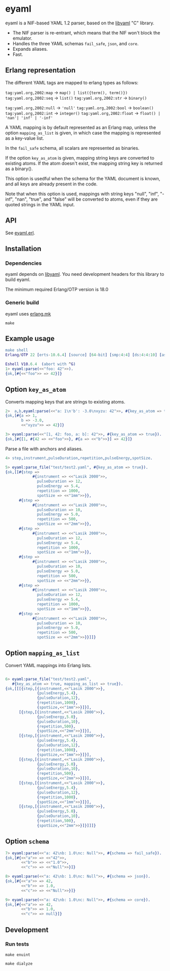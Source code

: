 # eyaml

eyaml is a NIF-based YAML 1.2 parser, based on the
[libyaml](https://pyyaml.org/wiki/LibYAML) "C" library.

- The NIF parser is re-entrant, which means that the NIF won't block
  the emulator.
- Handles the three YAML schemas `fail_safe`, `json`, and `core`.
- Expands aliases.
- Fast.

## Erlang representation

The different YAML tags are mapped to erlang types as follows:

`tag:yaml.org,2002:map` → `map() | list({term(), term()})`
`tag:yaml.org,2002:seq` → `list()`
`tag:yaml.org,2002:str` → `binary()`

`tag:yaml.org,2002:null` → `'null'`
`tag:yaml.org,2002:bool` → `boolean()`
`tag:yaml.org,2002:int` → `integer()`
`tag:yaml.org,2002:float` → `float() | 'nan'| 'inf' | '-inf'`

A YAML mapping is by default represented as an Erlang map, unless the
option `mapping_as_list` is given, in which case the mapping is
represented as a key-value list.

In the `fail_safe` schema, all scalars are represented as binaries.

If the option `key_as_atom` is given, mapping string keys are
converted to existing atoms.  If the atom doesn't exist, the mapping
string key is returned as a binary().

This option is usedful when the schema for the YAML document is known,
and all keys are already present in the code.

Note that when this option is
used, mappings with string keys "null", "inf", "-inf", "nan", "true",
and "false" will be converted to atoms, even if they are quoted
strings in the YAML input.

## API

See [eyaml.erl](src/eyaml.erl).

## Installation

### Dependencies

eyaml depends on [libyaml](https://pyyaml.org/wiki/LibYAML).  You need
development headers for this library to build eyaml.

The minimum required Erlang/OTP version is 18.0

### Generic build

eyaml uses [erlang.mk](https://erlang.mk)

    make

## Example usage

```erlang
make shell
Erlang/OTP 22 [erts-10.6.4] [source] [64-bit] [smp:4:4] [ds:4:4:10] [async-threads:1]

Eshell V10.6.4  (abort with ^G)
1> eyaml:parse(<<"foo: 42">>).
{ok,[#{<<"foo">> => 42}]}
```

## Option `key_as_atom`

Converts mapping keys that are strings to existing atoms.

```erlang
2>  a,b,eyaml:parse(<<"a: 1\n'b': -3.0\nxyzu: 42">>, #{key_as_atom => true}).
{ok,[#{a => 1,
       b => -3.0,
       <<"xyzu">> => 42}]}

3> eyaml:parse(<<"[1, 42: foo, a: b]: 42">>, #{key_as_atom => true}).
{ok,[#{[1, #{42 => <<"foo">>}, #{a => <<"b">>}] => 42}]}

```

Parse a file with anchors and aliases.

```erlang
4> step,instrument,pulseDuration,repetition,pulseEnergy,spotSize.

5> eyaml:parse_file("test/test2.yaml", #{key_as_atom => true}).
{ok,[[#{step =>
            #{instrument => <<"Lasik 2000">>,
              pulseDuration => 12,
              pulseEnergy => 5.4,
              repetition => 1000,
              spotSize => <<"1mm">>}},
      #{step =>
            #{instrument => <<"Lasik 2000">>,
              pulseDuration => 10,
              pulseEnergy => 5.0,
              repetition => 500,
              spotSize => <<"2mm">>}},
      #{step =>
            #{instrument => <<"Lasik 2000">>,
              pulseDuration => 12,
              pulseEnergy => 5.4,
              repetition => 1000,
              spotSize => <<"1mm">>}},
      #{step =>
            #{instrument => <<"Lasik 2000">>,
              pulseDuration => 10,
              pulseEnergy => 5.0,
              repetition => 500,
              spotSize => <<"2mm">>}},
      #{step =>
            #{instrument => <<"Lasik 2000">>,
              pulseDuration => 12,
              pulseEnergy => 5.4,
              repetition => 1000,
              spotSize => <<"1mm">>}},
      #{step =>
            #{instrument => <<"Lasik 2000">>,
              pulseDuration => 10,
              pulseEnergy => 5.0,
              repetition => 500,
              spotSize => <<"2mm">>}}]]}


```

## Option `mapping_as_list`

Convert YAML mappings into Erlang lists.

```erlang

6> eyaml:parse_file("test/test2.yaml",
   #{key_as_atom => true, mapping_as_list => true}).
{ok,[[[{step,[{instrument,<<"Lasik 2000">>},
              {pulseEnergy,5.4},
              {pulseDuration,12},
              {repetition,1000},
              {spotSize,<<"1mm">>}]}],
      [{step,[{instrument,<<"Lasik 2000">>},
              {pulseEnergy,5.0},
              {pulseDuration,10},
              {repetition,500},
              {spotSize,<<"2mm">>}]}],
      [{step,[{instrument,<<"Lasik 2000">>},
              {pulseEnergy,5.4},
              {pulseDuration,12},
              {repetition,1000},
              {spotSize,<<"1mm">>}]}],
      [{step,[{instrument,<<"Lasik 2000">>},
              {pulseEnergy,5.0},
              {pulseDuration,10},
              {repetition,500},
              {spotSize,<<"2mm">>}]}],
      [{step,[{instrument,<<"Lasik 2000">>},
              {pulseEnergy,5.4},
              {pulseDuration,12},
              {repetition,1000},
              {spotSize,<<"1mm">>}]}],
      [{step,[{instrument,<<"Lasik 2000">>},
              {pulseEnergy,5.0},
              {pulseDuration,10},
              {repetition,500},
              {spotSize,<<"2mm">>}]}]]]}
```

## Option `schema`

```erlang
7> eyaml:parse(<<"a: 42\nb: 1.0\nc: Null">>, #{schema => fail_safe}).
{ok,[#{<<"a">> => <<"42">>,
       <<"b">> => <<"1.0">>,
       <<"c">> => <<"Null">>}]}

8> eyaml:parse(<<"a: 42\nb: 1.0\nc: Null">>, #{schema => json}).
{ok,[#{<<"a">> => 42,
       <<"b">> => 1.0,
       <<"c">> => <<"Null">>}]}

9> eyaml:parse(<<"a: 42\nb: 1.0\nc: Null">>, #{schema => core}).
{ok,[#{<<"a">> => 42,
       <<"b">> => 1.0,
       <<"c">> => null}]}
```

## Development

### Run tests

    make enuint

    make dialyze
